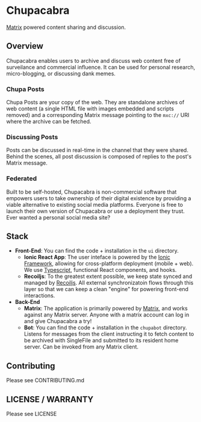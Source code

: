 # Chupacabra
[Matrix](https://matrix.org/) powered content sharing and discussion.

## Overview

Chupacabra enables users to archive and discuss web content free of surveilance and commercial influence. It can be used for personal research, micro-blogging, or discussing dank memes.

### Chupa Posts
Chupa Posts are your copy of the web. They are standalone archives of web content (a single HTML file with images embedded and scripts removed) and a corresponding Matrix message pointing to the `mxc://` URI where the archive can be fetched.

### Discussing Posts
Posts can be discussed in real-time in the channel that they were shared. Behind the scenes, all post discussion is composed of replies to the post's Matrix message.

### Federated
Built to be self-hosted, Chupacabra is non-commercial software that empowers users to take ownership of their digital existence by providing a viable alternative to existing social media platforms. Everyone is free to launch their own version of Chupacabra or use a deployment they trust. Ever wanted a personal social media site?

## Stack
- **Front-End**: You can find the code + installation in the `ui` directory.
  - **Ionic React App**: The user inteface is powered by the [Ionic Framework](https://ionicframework.com/), allowing for cross-platform deployment (mobile + web). We use [Typescript](https://www.typescriptlang.org/), functional React components, and hooks.
  - **Recoiljs**: To the greatest extent possible, we keep state synced and managed by [Recoiljs](https://recoiljs.org/). All external synchronizatoin flows through this layer so that we can keep a clean "engine" for powering front-end interactions.
- **Back-End**
  - **Matrix**: The application is primarily powered by [Matrix](https://matrix.org/docs/spec/), and works against any Matrix server. Anyone with a matrix account can log in and give Chupacabra a try!
  - **Bot**: You can find the code + installation in the `chupabot` directory. Listens for messages from the client instructing it to fetch content to be archived with SingleFile and submitted to its resident home server. Can be invoked from any Matrix client.

## Contributing
Please see CONTRIBUTING.md

## LICENSE / WARRANTY
Please see LICENSE
